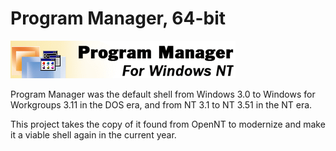 # Program Manager, 64-bit
![Progman Logo](/github/images/pmlogo.png)

Program Manager was the default shell from Windows 3.0 to Windows for Workgroups 3.11 in the DOS era, and from NT 3.1 to NT 3.51 in the NT era.

This project takes the copy of it found from OpenNT to modernize and make it a viable shell again in the current year.